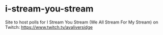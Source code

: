 # i-stream-you-stream

Site to host polls for I Stream You Stream (We All Stream For My Stream) on Twitch: https://www.twitch.tv/avaliversidge
